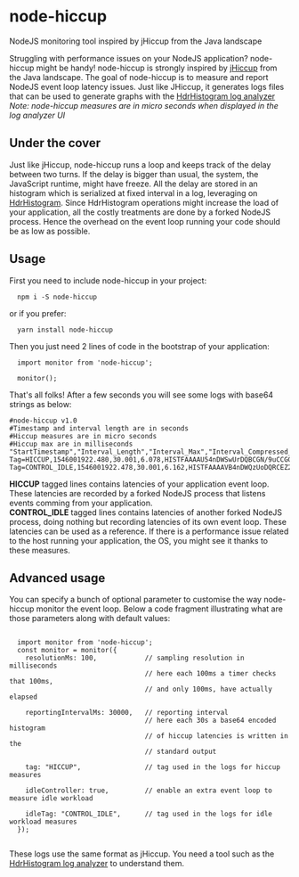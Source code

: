 # node-hiccup
NodeJS monitoring tool inspired by jHiccup from the Java landscape

Struggling with performance issues on your NodeJS application? node-hiccup might be handy!
node-hiccup is strongly inspired by [jHiccup](https://github.com/giltene/jHiccup) from the Java landscape. The goal of node-hiccup is to measure and report NodeJS event loop latency issues. Just like JHiccup, it generates logs files that can be used to generate graphs with the [HdrHistogram log analyzer](https://hdrhistogram.github.io/HdrHistogramJSDemo/logparser.html) 
*Note: node-hiccup measures are in micro seconds when displayed in the log analyzer UI*

## Under the cover 
Just like jHiccup, node-hiccup runs a loop and keeps track of the delay between two turns. If the delay is bigger than usual, the system, the JavaScript runtime, might have freeze. All the delay are stored in an histogram which is serialized at fixed interval in a log, leveraging on [HdrHistogram](https://github.com/HdrHistogram/HdrHistogramJS). Since HdrHistogram operations might increase the load of your application, all the costly treatments are done by a forked NodeJS process. Hence the overhead on the event loop running your code should be as low as possible. 

## Usage
First you need to include node-hiccup in your project:
```
  npm i -S node-hiccup
```
or if you prefer:
```
  yarn install node-hiccup
```

Then you just need 2 lines of code in the bootstrap of your application:
```
  import monitor from 'node-hiccup';

  monitor();
```

That's all folks!
After a few seconds you will see some logs with base64 strings as below:
```
#node-hiccup v1.0
#Timestamp and interval length are in seconds
#Hiccup measures are in micro seconds
#Hiccup max are in milliseconds
"StartTimestamp","Interval_Length","Interval_Max","Interval_Compressed_Histogram"
Tag=HICCUP,1546001922.480,30.001,6.078,HISTFAAAAU54nDWSwUrDQBCGN/9uCCGGEoqUUkMppZRSShEp4kGkeCiliBQR8SQePfoOvoGP6Nln0G8mmmWWnX9m/pn9N2cfn/0QlEIIGRZD92Vh/OPfv39S60pLFTqq0lDP2FqaAC10rZ4a7fSV6TvDf9E7WKNckYK+FFgVVuLWknuliLB1SZxzhRQsuwBpvNAqgOmV/y1yCoCByImeOVLLKuFdWnErnTLOKHXxoc41hy1qncaONFqlPbc4aJqM0fpU7COqajIu8W85LWhz1JbYVtYyp3KAF3UDY64xDKVWxDac+1RP7DI2cEtTH/JJr7qH2XIi4J0FSoADtpczFnBeYI/YrgOj3hjBb1eieoDwwUUOmjHNDHxjOp7Kp6rtYPqtGGxuChTJVAUeShVK9AADqFG32JT2Ax/EH6c2wcidpjU/ArVKFU/hDZgil4tZ6heLoCJz
Tag=CONTROL_IDLE,1546001922.478,30.001,6.162,HISTFAAAAVB4nDWQzUoDQRCEZ2pnsyzDsIQlLmENIQSREMSDBJEgHkIQEU8iHn0Gjx5FQTz7FD6C+GSe9JsO7s8w3dVV3V37rx+tc/7HcfAXbvd4N/215z/eW8qFTpWupWNdKqlX1D33Qo1WdjqRLHXAeSYdqeYyVBcKXYG3OiT35XWesUdN9eZ1ozuAxB/RdrAdb5iSQi+UJIVOaWCtpWJAJndRhybfXCMVIZJryOZzKLRrYyVpAXUOOVeWAAtwBzlqDIxEAthCtChRk99GJzZVpwt2adHo8yhLVCsbtWTwb69bPaFDNLY1XJ4ob6BQESa6Ra0pLwzMU9I+V9eiA8wNLd69Pj1ttpQ9ez3AwtceygRn19w2IBFmg2EdC4+JO3ROFTZ5fwodyexfGSZAxqg1M0P60HBDoLDBXWiB8nYjszUMGPfF483K2s5YMw3w3iz/A6e9I68=
```

**HICCUP** tagged lines contains latencies of your application event loop. These latencies are recorded by a forked NodeJS process that listens events comming from your application.  
**CONTROL_IDLE** tagged lines contains latencies of another forked NodeJS process, doing nothing but recording latencies of its own event loop. These latencies can be used as a reference. If there is a performance issue related to the host running your application, the OS, you might see it thanks to these measures.

## Advanced usage
You can specify a bunch of optional parameter to customise the way node-hiccup monitor the event loop. Below a code fragment illustrating what are those parameters along with default values:
```

  import monitor from 'node-hiccup';
  const monitor = monitor({
    resolutionMs: 100,            // sampling resolution in milliseconds
                                  // here each 100ms a timer checks that 100ms,
                                  // and only 100ms, have actually elapsed
    
    reportingIntervalMs: 30000,   // reporting interval
                                  // here each 30s a base64 encoded histogram
                                  // of hiccup latencies is written in the
                                  // standard output
    
    tag: "HICCUP",                // tag used in the logs for hiccup measures
    
    idleController: true,         // enable an extra event loop to measure idle workload
    
    idleTag: "CONTROL_IDLE",      // tag used in the logs for idle workload measures
  });


```

These logs use the same format as jHiccup. You need a tool such as the [HdrHistogram log analyzer](https://hdrhistogram.github.io/HdrHistogramJSDemo/logparser.html) to understand them.
 

